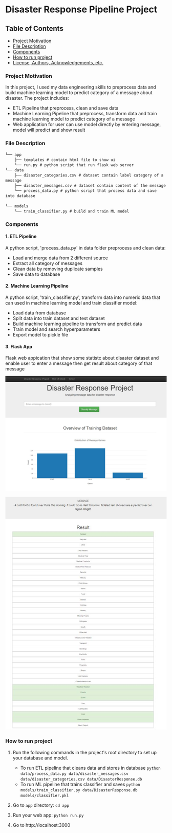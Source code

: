 # Disaster Response Pipeline Project

## Table of Contents
 * [Project Motivation](#project-motivation)
 * [File Description](#file-description)
 * [Components](#components)
 * [How to run project](#run-project)
 * [License, Authors, Acknowledgements, etc.](#liecense)

 ### Project Motivation

 In this project, I used my data engineering skills to preprocess data and build machine learning model to predict category of a message about disaster. The project includes:
  - ETL Pipeline that preprocess, clean and save data
  - Machine Learning Pipeline  that preprocess, transform data and train machine learning model to predict category of a message
  - Web application for user can use model directly by entering message, model will predict and show result
 
  ### File Description
```
└── app
    ├── templates # contain html file to show ui
    └── run.py # python script that run flask web server
└── data
    ├── disaster_categories.csv # dataset contain label category of a message
    ├── disaster_messages.csv # dataset contain content of the message
    └── process_data.py # python script that process data and save into database

└── models
    └── train_classifier.py # build and train ML model
```
  ### Components

  #### 1. ETL Pipeline
  A python script, 'process_data.py' in data folder preprocess and clean data:
  - Load and merge data from 2 different source
  - Extract all category of messages
  - Clean data by removing duplicate samples
  - Save data to database

  #### 2. Machine Learning Pipeline
  A python script, 'train_classifier.py', transform data into numeric data that can used in machine learning model and train classifier model:
  - Load data from database
  - Split data into train dataset and test dataset
  - Build machine learning pipeline to transform and predict data
  - Train model and search hyperparameters
  - Export model to pickle file
 #### 3. Flask App
 Flask web appication that show some statistc about disaster dataset and enable user to enter a message then get result about category of that message

 ![web_app](images/web_app.JPG)

 ![prediction](images/prediction.JPG)

 ### How to run project
 1. Run the following commands in the project's root directory to set up your database and model.

    - To run ETL pipeline that cleans data and stores in database
        `python data/process_data.py data/disaster_messages.csv data/disaster_categories.csv data/DisasterResponse.db`
    - To run ML pipeline that trains classifier and saves
        `python models/train_classifier.py data/DisasterResponse.db models/classifier.pkl`

 2. Go to `app` directory: `cd app`

 3. Run your web app: `python run.py`

 4. Go to http://localhost:3000